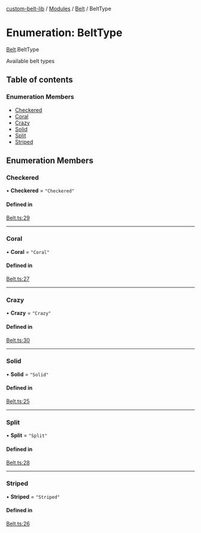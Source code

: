 [custom-belt-lib](../README.md) / [Modules](../modules.md) / [Belt](../modules/Belt.md) / BeltType

# Enumeration: BeltType

[Belt](../modules/Belt.md).BeltType

Available belt types

## Table of contents

### Enumeration Members

- [Checkered](Belt.BeltType.md#checkered)
- [Coral](Belt.BeltType.md#coral)
- [Crazy](Belt.BeltType.md#crazy)
- [Solid](Belt.BeltType.md#solid)
- [Split](Belt.BeltType.md#split)
- [Striped](Belt.BeltType.md#striped)

## Enumeration Members

### Checkered

• **Checkered** = ``"Checkered"``

#### Defined in

[Belt.ts:29](https://github.com/jeffholst/custom-belt/blob/88ac18a/packages/custom-belt-lib/src/Belt.ts#L29)

___

### Coral

• **Coral** = ``"Coral"``

#### Defined in

[Belt.ts:27](https://github.com/jeffholst/custom-belt/blob/88ac18a/packages/custom-belt-lib/src/Belt.ts#L27)

___

### Crazy

• **Crazy** = ``"Crazy"``

#### Defined in

[Belt.ts:30](https://github.com/jeffholst/custom-belt/blob/88ac18a/packages/custom-belt-lib/src/Belt.ts#L30)

___

### Solid

• **Solid** = ``"Solid"``

#### Defined in

[Belt.ts:25](https://github.com/jeffholst/custom-belt/blob/88ac18a/packages/custom-belt-lib/src/Belt.ts#L25)

___

### Split

• **Split** = ``"Split"``

#### Defined in

[Belt.ts:28](https://github.com/jeffholst/custom-belt/blob/88ac18a/packages/custom-belt-lib/src/Belt.ts#L28)

___

### Striped

• **Striped** = ``"Striped"``

#### Defined in

[Belt.ts:26](https://github.com/jeffholst/custom-belt/blob/88ac18a/packages/custom-belt-lib/src/Belt.ts#L26)

